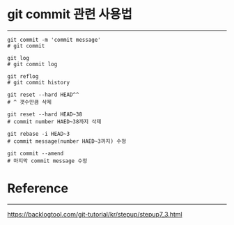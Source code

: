 # git commit 관련 사용법
---

```
git commit -m 'commit message'
# git commit

git log
# git commit log

git reflog
# git commit history

git reset --hard HEAD^^
# ^ 갯수만큼 삭제

git reset --hard HEAD~38
# commit number HAED~38까지 삭제

git rebase -i HEAD~3
# commit message(number HAED~3까지) 수정

git commit --amend
# 마지막 commit message 수정
```

# Reference
---
https://backlogtool.com/git-tutorial/kr/stepup/stepup7_3.html
